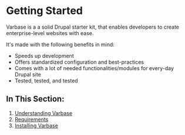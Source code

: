 # Getting Started

Varbase is a a solid Drupal starter kit, that enables developers to create enterprise-level websites with ease.

It's made with the following benefits in mind:

* Speeds up development
* Offers standardized configuration and best-practices
* Comes with a lot of needed functionalities/modules for every-day Drupal site
* Tested, tested, and tested

## In This Section:

1. [Understanding Varbase](understanding-varbase.md)
2. [Requirements](requirements.md)
3. [Installing Varbase](installing-varbase.md)


